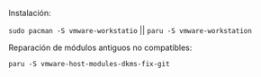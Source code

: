 Instalación:

`sudo pacman -S vmware-workstatio` || `paru -S vmware-workstation`

Reparación de módulos antiguos no compatibles:

`paru -S vmware-host-modules-dkms-fix-git`